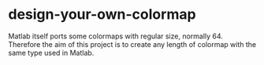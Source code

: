 # design-your-own-colormap
Matlab itself ports some colormaps with regular size, normally 64. Therefore the aim of this project is to create any length of colormap with the same type used in Matlab.
